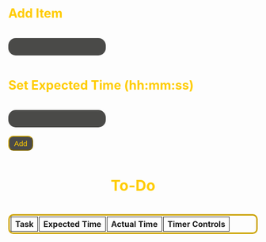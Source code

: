 <html>
<style>
  .table {
    border: #cca300 solid;
    border-radius: 10px;
    border-collapse:separate;
  }
  .cell {
    border: 1px solid;
    text-align: center;
  }
  .container {
  }
  input {
    padding: 10px;
    background-color: #4a4a48;
    border: 0px;
    color: #fce277;
    border-radius: 15px;
  }
  input:focus, textarea:focus, select:focus{
    outline: none;
  }
  h3 {
    color: #ffcc00;
    padding: 10px;
    padding-left: 0px;
    font-size: 25px;
  }
  .title {
    color: #ffcc00;
    padding: 10px;
    font-size: 30px;
    text-align: center;
  }
  .button {
    border-radius: 10px;
    width: 50px;
    height: 30px;
    background: #4a4a4a;
    font-size: 15px;
    color: #ffcc00;
    border-color: #cca300;
  }
  .timerButton {
    border-radius: 10px;
    background: #4a4a4a;
    font-size: 15px;
    color: #ffcc00;
    border-color: #cca300;
  }
</style>

<div class='container'>
    
<h3> Add Item </h3>
    <input id='newTask' type='text'>
<h3> Set Expected Time (hh:mm:ss)</h3>
    <input id='newTime' type='text'>
<br>
<br>
<button class='button' id='addTaskButton' onclick="addTask()">Add</button>
<h3 class="title"> To-Do </h3>
        <table class="table" id="toDo" style="width: 100%; margin-left: auto; margin-right: auto;">
          <tr>
            <th class="cell">Task</th>
            <th class="cell">Expected Time</th>
            <th class="cell">Actual Time</th>
            <th class="cell">Timer Controls</th>
          </tr>
        </table>
</div>

<script>

var taskInput = document.getElementById('newTask');
var addTaskButton = document.getElementById('addTaskButton');
var timeInput = document.getElementById('newTime');
var addTimeButton = document.getElementById('addTimeButton');
var completedTask = document.getElementById('completedTasks');
var incompleteTasks = document.getElementById('toDo');

var i = 0

function addTask() {
    var text = taskInput.value;
    var timeExp = timeInput.value;
    
    i++;

    var table = document.createElement('tr');
    table.innerHTML = "<th class='cell'>" + text + "</th>" + 
                      "<th id=timeExp" + i + "' class='cell'>" + timeExp + "</th>" + 
                      "<th id='time" + i + "' class='cell'>" + "00:00:00" + "</th>" + 
                      "<th class='cell'>" + 
                      "<button class='timerButton' onclick='start" + i + "()'>" + "Start" + "</button>" + 
                      "<button class='timerButton' onclick='stop" + i + "()'>" + "Stop" + "</button>" + 
                      "<button class='timerButton' onclick='reset" + i + "()'>" + "Reset" + "</button>" + 
                      "</th>";
    incompleteTasks.appendChild(table);
}

let time = 0;
let time2 = 0;
let time3 = 0;
let time4 = 0;
let time5 = 0;
let interval;
function start1() { interval = setInterval(() => {time++; displayTime1();}, 1000);}
function stop1() {
  clearInterval(interval);
}
function reset1() {
  stop();
  time = 0;
  displayTime();
}
function displayTime1() {
  const hours = Math.floor(time / 3600)
  const hours2 = String(hours).padStart(2,'0')
  const minutes = Math.floor(time / 60);
  const minutes2 =  String(minutes).padStart(2,'0')
  const seconds = time % 60;
  const seconds2 =  String(seconds).padStart(2,'0')
  document.getElementById('time1').innerHTML = `${hours2}:${minutes2}:${seconds2}`;
}



function start2() { interval = setInterval(() => {time2++; displayTime2();}, 1000);}
function stop2() {
  clearInterval(interval);
}
function reset2() {
  stop();
  time = 0;
  displayTime();
}
function displayTime2() {
  const hours = Math.floor(time2 / 3600)
  const hours2 = String(hours).padStart(2,'0')
  const minutes = Math.floor(time2 / 60);
  const minutes2 =  String(minutes).padStart(2,'0')
  const seconds = time2 % 60;
  const seconds2 =  String(seconds).padStart(2,'0')
  document.getElementById('time2').innerHTML = `${hours2}:${minutes2}:${seconds2}`;
}



function start3() { interval = setInterval(() => {time3++; displayTime();}, 1000);}
function stop3() {
  clearInterval(interval);
}
function reset3() {
  stop();
  time = 0;
  displayTime();
}
function displayTime() {
  const hours = Math.floor(time3 / 3600)
  const hours2 = String(hours).padStart(2,'0')
  const minutes = Math.floor(time3 / 60);
  const minutes2 =  String(minutes).padStart(2,'0')
  const seconds = time3 % 60;
  const seconds2 =  String(seconds).padStart(2,'0')
  document.getElementById('time3').innerHTML = `${hours2}:${minutes2}:${seconds2}`;
}



function start4() { interval = setInterval(() => {time4++; displayTime();}, 1000);}
function stop4() {
  clearInterval(interval);
}
function reset4() {
  stop();
  time = 0;
  displayTime();
}
function displayTime() {
  const hours = Math.floor(time4 / 3600)
  const hours2 = String(hours).padStart(2,'0')
  const minutes = Math.floor(time4 / 60);
  const minutes2 =  String(minutes).padStart(2,'0')
  const seconds = time4 % 60;
  const seconds2 =  String(seconds).padStart(2,'0')
  document.getElementById('time4').innerHTML = `${hours2}:${minutes2}:${seconds2}`;
}



function start5() { interval = setInterval(() => {time5++; displayTime();}, 1000);}
function stop5() {
  clearInterval(interval);
}
function reset5() {
  stop();
  time = 0;
  displayTime();
}
function displayTime() {
  const hours = Math.floor(time5 / 3600)
  const hours2 = String(hours).padStart(2,'0')
  const minutes = Math.floor(time5 / 60);
  const minutes2 =  String(minutes).padStart(2,'0')
  const seconds = time5 % 60;
  const seconds2 =  String(seconds).padStart(2,'0')
  document.getElementById('time5').innerHTML = `${hours2}:${minutes2}:${seconds2}`;
}

</script>

